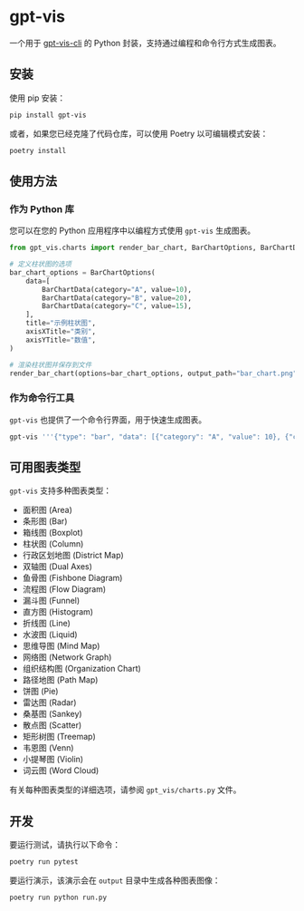 # gpt-vis

一个用于 [gpt-vis-cli](https://github.com/connect-a-sketch/gpt-vis-cli) 的 Python 封装，支持通过编程和命令行方式生成图表。

## 安装

使用 pip 安装：

```bash
pip install gpt-vis
```

或者，如果您已经克隆了代码仓库，可以使用 Poetry 以可编辑模式安装：

```bash
poetry install
```

## 使用方法

### 作为 Python 库

您可以在您的 Python 应用程序中以编程方式使用 `gpt-vis` 生成图表。

```python
from gpt_vis.charts import render_bar_chart, BarChartOptions, BarChartData

# 定义柱状图的选项
bar_chart_options = BarChartOptions(
    data=[
        BarChartData(category="A", value=10),
        BarChartData(category="B", value=20),
        BarChartData(category="C", value=15),
    ],
    title="示例柱状图",
    axisXTitle="类别",
    axisYTitle="数值",
)

# 渲染柱状图并保存到文件
render_bar_chart(options=bar_chart_options, output_path="bar_chart.png")
```

### 作为命令行工具

`gpt-vis` 也提供了一个命令行界面，用于快速生成图表。

```bash
gpt-vis '''{"type": "bar", "data": [{"category": "A", "value": 10}, {"category": "B", "value": 20}], "title": "我的图表"}''' output.png
```

## 可用图表类型

`gpt-vis` 支持多种图表类型：

- 面积图 (Area)
- 条形图 (Bar)
- 箱线图 (Boxplot)
- 柱状图 (Column)
- 行政区划地图 (District Map)
- 双轴图 (Dual Axes)
- 鱼骨图 (Fishbone Diagram)
- 流程图 (Flow Diagram)
- 漏斗图 (Funnel)
- 直方图 (Histogram)
- 折线图 (Line)
- 水波图 (Liquid)
- 思维导图 (Mind Map)
- 网络图 (Network Graph)
- 组织结构图 (Organization Chart)
- 路径地图 (Path Map)
- 饼图 (Pie)
- 雷达图 (Radar)
- 桑基图 (Sankey)
- 散点图 (Scatter)
- 矩形树图 (Treemap)
- 韦恩图 (Venn)
- 小提琴图 (Violin)
- 词云图 (Word Cloud)

有关每种图表类型的详细选项，请参阅 `gpt_vis/charts.py` 文件。

## 开发

要运行测试，请执行以下命令：

```bash
poetry run pytest
```

要运行演示，该演示会在 `output` 目录中生成各种图表图像：

```bash
poetry run python run.py
```
